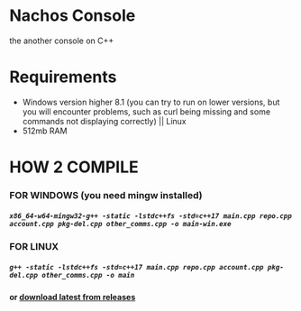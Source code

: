 # Nachos Console
the another console on C++

# Requirements
- Windows version higher 8.1 (you can try to run on lower versions, but you will encounter problems, such as curl being missing and some commands not displaying correctly) || Linux
- 512mb RAM

# HOW 2 COMPILE
### FOR WINDOWS (you need mingw installed)
##### ```x86_64-w64-mingw32-g++ -static -lstdc++fs -std=c++17 main.cpp repo.cpp account.cpp pkg-del.cpp other_comms.cpp -o main-win.exe```

### FOR LINUX
##### ```g++ -static -lstdc++fs -std=c++17 main.cpp repo.cpp account.cpp pkg-del.cpp other_comms.cpp -o main```

#### or [download latest from releases](https://github.com/nachosteam/nachos-console/releases)
